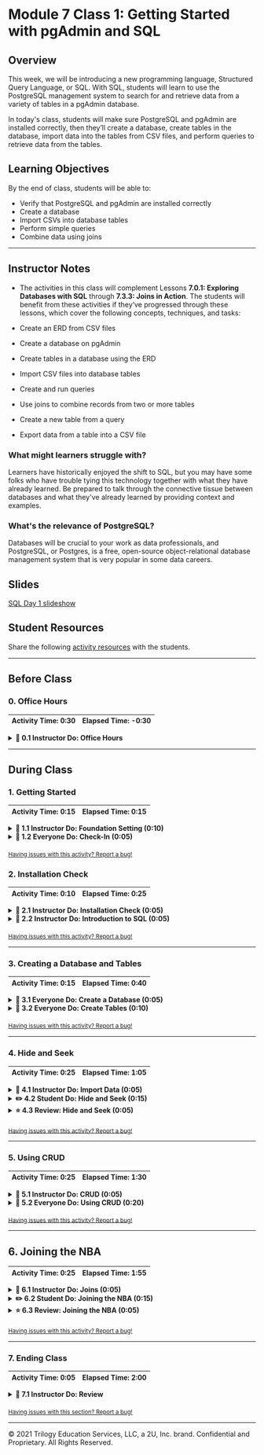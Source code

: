 # Module 7 Class 1: Getting Started with pgAdmin and SQL

## Overview

This week, we will be introducing a new programming language, Structured Query Language, or SQL. With SQL, students will learn to use the PostgreSQL management system to search for and retrieve data from a variety of tables in a pgAdmin database. 

In today's class, students will make sure PostgreSQL and pgAdmin are installed correctly, then they’ll create a database, create tables in the database, import data into the tables from CSV files, and perform queries to retrieve data from the tables. 


## Learning Objectives

By the end of class, students will be able to:
 
* Verify that PostgreSQL and pgAdmin are installed correctly
* Create a database
* Import CSVs into database tables
* Perform simple queries
* Combine data using joins


- - -

## Instructor Notes

* The activities in this class will complement Lessons **7.0.1: Exploring Databases with SQL** through **7.3.3: Joins in Action**.  The students will benefit from these activities if they‘ve progressed through these lessons, which cover the following concepts, techniques, and tasks:  

* Create an ERD from CSV files
* Create a database on pgAdmin
* Create tables in a database using the ERD
* Import CSV files into database tables
* Create and run queries
* Use joins to combine records from two or more tables
* Create a new table from a query
* Export data from a table into a CSV file


### What might learners struggle with? 
Learners have historically enjoyed the shift to SQL, but you may have some folks who have trouble tying this technology together with what they have already learned. Be prepared to talk through the connective tissue between databases and what they've already learned by providing context and examples. 

### What's the relevance of PostgreSQL?
Databases will be crucial to your work as data professionals, and PostgreSQL, or Postgres, is a free, open-source object-relational database management system that is very popular in some data careers.



## Slides

[SQL Day 1 slideshow](https://docs.google.com/presentation/d/1HzCOAfhUik-mbi4qmJ1mnR_29QkK4QrigOngGComBVI/edit#slide=id.gab17893448_0_2766)

## Student Resources

Share the following [activity resources](https://2u-data-curriculum-team.s3.amazonaws.com/data-viz-online-lesson-plans/07-Lessons/7-1-Student_Resources.zip) with the students. 


- - - 

## Before Class

### 0. Office Hours

| Activity Time: 0:30       |  Elapsed Time:     -0:30  |
|---------------------------|---------------------------|

<details>
  <summary><strong> 📣 0.1 Instructor Do: Office Hours</strong></summary>

* Before you begin class, hold office hours. Office hours should be driven by students. Encourage students to take full advantage of office hours by reminding them that this is their time to ask questions and get assistance from instructional staff as they learn new concepts.

* Expect that students may ask for assistance. For example: 

  * Further review on a particular subject
  * Debugging assistance
  * Help with computer issues
  * Guidance with a particular tool

</details>

- - - 

## During Class 

### 1. Getting Started

| Activity Time:       0:15 |  Elapsed Time:      0:15  |
|---------------------------|---------------------------|

<details>
  <summary><strong>📣 1.1 Instructor Do: Foundation Setting (0:10)</strong></summary>

* Welcome students to class.

* Direct students to post individual questions in the Zoom chat to be addressed by you or your TAs at the end of class.

* Open the slideshow and use slides 1-12 to walk through the foundation setting with your class.

* **Big Picture:** This is an opportunity to zoom out and see the big picture of where they are in the program. Take a moment to mention some real-world examples that show the value of what they’re learning this week.

* **Program Pointers:** Talk through some of the key logistical things that will help students stay on track. This is an opportunity to speak to what students may need when they're at this particular point of the program. 

* **This Week - SQL:** Talk through the key skills that students will be learning this week. Let students know that they will be learning a new programming language, SQL, and although SQL is easy to understand, it may take time to become comfortable with SQL after 4 weeks of working with Python. The primary focus of Day 1 activities is to review the fundamentals of SQL: create a database, create tables in the database, import data into the tables, and create and run basic queries. On Day 2, the students will create and run more complex queries that are in parallel with the module contents and help them with the Employee Database Challenge. 

* **This Week's Challenge:** For this week's challenge, let the students know that they'll create two tables that will be exported as CSV files. The first table will contain the number of retiring employees based on their most recent job title, and the second table will contain employees who are eligible to participate in a mentorship program based on their birthdate. Then, you’ll write a report that summarizes your analysis. 

* **Career Connection:** Let students know how they will be using the skills covered this week throughout their careers. It's important for them to know the "why". Provide examples of when they may be used in work or when you have used those skills in your workplace. 

  * Just a reminder that each week students receive a Career Connection in their course of work that ties to what academic content is being consumed. This Career Connection relates this week's material to a professional setting, encourages students to complete certain Career Services tasks, and provides technical interviewing questions, where applicable, that the student can work through.
 
  * Encourage students to work through this material and if you'd like more information on Career Services, please check out the Career Services [resource page](https://mycareerspot.org/).

* **How to Succeed This Week:** Remind your students that they may have moments of frustration this week because they will be learning something complex. These moments are great for deepening their knowledge. Use the side material to outline some of the topics that they may find tricky in this module. Consider sharing something about your personal learning journey. It helps students to recognize that everyone starts somewhere and that they are not alone.

* **Today's Objectives:** Now, outline the concepts that will be covered in today's lesson. Remind students that they can find the relevant activity files in the Getting Ready for Class page in their course content.  

</details>

<details>
  <summary><strong>🎉  1.2 Everyone Do: Check-In (0:05)</strong></summary>

* Ask the class the following questions and call on students for answers:

    * **Q:** How are you feeling about your progress so far?

    * **A:** Let them know that we are starting to build their skillset. It’s also okay to feel overwhelmed as long as you don’t give up.

    * **Q:** How comfortable do you feel with this topic? 

    * **A:** Let's do "fist to five" together. If you are not feeling confident, hold up a fist (0). If you feel very confident, hold up an open hand (5).

</details>

<sub>[Having issues with this activity? Report a bug!](https://bit.ly/35nivH3)</sub>

### 2. Installation Check

| Activity Time:       0:10 |  Elapsed Time:      0:25  |
|---------------------------|---------------------------|

<details>
  <summary><strong> 📣 2.1 Instructor Do: Installation Check (0:05)</strong></summary>

* Have students open and run `pgAdmin` to ensure that it is working correctly. 

* For any students who were not able to install PostgreSQL or pgAdmin from **Lesson 7.1.1: Download and Install Your Tools**, let them know that a set of instructions was provided in the Student Resources in the AWS link. For those who don't have them, send out the [instructions](../Supplemental/InstallationGuides) via Slack.

</details>


<details>
  <summary><strong>📣 2.2 Instructor Do: Introduction to SQL (0:05)</strong></summary>

* Before diving into the lesson's activities, take some time to go over the purpose of SQL. You can use slides 13-21 to introduce these concepts before beginning the demonstration.

  * SQL (often pronounced "sequel") stands for Structured Query Language. It is a powerful programming tool designed to allow programmers to create, populate, manipulate, and access databases, while also providing an easy method for dealing with server-side storage. 

  * Data using SQL is stored in tables on the server, much like spreadsheets you would create in Microsoft Excel. This makes the data easy to visualize and search.

  * PostgreSQL, usually referred to as "Postgres", is an object-relational database system that uses the SQL language. 

  * pgAdmin is the management tool used for working with Postgres. It simplifies creation, maintenance, and use of database objects. 

* Make sure that the students can download and open the [Student Guide](../StudentGuide.md) and the [SQL Reference Guide](../Supplemental/SQL_reference_guide.pdf) from the AWS link. If not, then send out the resources over Slack. 

</details>


<sub>[Having issues with this activity? Report a bug!](https://bit.ly/2XqCBfb)</sub>

- - - 

### 3. Creating a Database and Tables

| Activity Time:       0:15 |  Elapsed Time:      0:40  |
|---------------------------|---------------------------|

<details>
  <summary><strong>🎉 3.1 Everyone Do: Create a Database (0:05)</strong></summary>

 * You can use slides 22-25 to show students the steps in creating a database in pgAdmin before demonstrating it yourself.

* After verifying that everyone has successfully installed pgAdmin and Postgres, launch pgAdmin in a new browser window, then ensure that everyone is able to follow along and view their new server in the browser.

  ![browser-view.png](Images/01-browser-view.png)

* Walk the class through the steps to create a database using pgAdmin.

  * In the pgAdmin editor, right-click the newly established server to create a new database.

  * From the menu, select **Create**, and then select **Database** to create a new database.

    ![create_database.png](Images/01-create_database.png)

  * Enter **animals_db** as the database name. Make sure the owner is set as the default Postgres, and then click **Save**.

    ![animals_db.png](Images/01-animals_db.png)

* At this point, show students that there is a new database listed in the left-hand menu. Explain that the new database, `animals_db`, is not yet connected to the server. By simply clicking on the database, we will create a connection to Postgres.

  ![new_db.png](Images/01-new_db.png)

* Answer any questions before moving on.

</details>

<details>
  <summary><strong>🎉 3.2 Everyone Do: Create Tables (0:10)</strong></summary>

* Now that there is a database on the server, it's time to dig into the real meat of SQL and start creating tables within the new database!  You can use slides 26-37 for creating the tables.

* Make sure the students can download and open the [instructions](Activities/02-Evr_Creating_Tables/README.md), the [create_people_table.sql](Activities/02-Evr_Creating_Tables/Unsolved/create_people_table.sql), and the [create_cities_table.sql](Activities/02-Evr_Creating_Tables/Unsolved/create_cities_table.sql) files from the AWS link.  

* From the left-hand menu in pgAdmin, right-click **animals_db** and select **Query Tool**.

  **Note:** You can also select **Query Tool** from the Tools drop-down menu at the top of the screen (see second screenshot below).

  ![query_tool.png](Images/02-query_tool.png)

  ![tools_dropdown.png](Images/02-tool_dropdown.png)

* Explain to students that this is how to access the code editor.

* Have everyone open the `create_people_table.sql` file, copy the following lines of code, and paste them into the "Query Editor" of pgAdmin, explaining each line:

  ```sql
  CREATE TABLE people (
    name VARCHAR(30) NOT NULL,
    has_pet BOOLEAN DEFAULT false,
    pet_type VARCHAR(10) NOT NULL,
    pet_name VARCHAR(30),
    pet_age INT
  );
  ```

  * `CREATE TABLE people (<COLUMNS>);` creates a table called `people` with the columns listed within the parentheses.

  * `name VARCHAR(30) NOT NULL` creates a `name` column, which can hold character strings of up to 30 characters and will not allow null fields.

    * The `NOT NULL` constraint requires the name field to have a value specified.

  * `pet_type VARCHAR(10) NOT NULL` creates a `pet_type` in the same manner that the `name` column is created. The only difference is the number of characters allowed in the column.

  * `has_pet BOOLEAN DEFAULT false` creates a `has_pet` column that holds either `true` or `false` values, although the default value is set to `false`.

  * `pet_name VARCHAR(30)` creates a `pet_name` column, which can hold character strings of up to 30 characters and will allow null fields.

  * `pet_age INT` creates a `pet_age` column, which can hold whole numbers.

  * **Note:** Be sure to point out the semicolon at the end of the statement, which tells pgAdmin that this line of code has concluded.

* After reviewing the code, have everyone click the triangle button to run the script. Make a note of the Messages tab at the bottom of the screen.

  ![triangle run button to run a query](Images/02-triangle_run_button.png)

* **Q:** Ask the students what code allows us to visualize the structure of the table. 

* **A:** The structure of the table can be visualized using `SELECT * FROM <table name>;`.  

  * Explain that using the asterisk in this manner tells pgAdmin to select all fields from the table.

  * In the future, students will be able to view the structure of their table, and all of the values contained within it, using this same line of code.

* Before moving on, explain that SQL data is persistent; it is not deleted or overwritten when identical commands are run unless specifically commanded. This means that if you try to create a database or table with a name identical to one that already exists, an error will occur telling the user that the database or table already exists.

  * Re-run the code to create the `people` table to show the students that the following error message will appear in the "Messages" field in the output area. 
  
    ![table already exists error](Images/02-table_already_exists_error.png)

* Ask the class how they could avoid this kind of error. Students may respond that they can simply delete the offending line of code and then run the commands again. Explain that while this method would work, deleting working code is not a best practice.

* Show the class an alternative method: Highlight the lines of code to run, and then click the triangle button to run only the highlighted selection. This method of running SQL code is preferable to deleting working code.

  ![Select.png](Images/02-Select.png)

* Next, have everyone open the `create_people_table.sql` file, have them copy the following lines of code, and paste them into the "Query Editor" of pgAdmin, while explaining what it does line by line:

  ```sql
  INSERT INTO people (name, has_pet, pet_type, pet_name, pet_age)
  VALUES ('Jacob', true, 'dog', 'Misty', 10),
    ('Ahmed', true, 'rock', 'Rockington', 100),
    ('Peter', true, 'cat', 'Franklin', 2),
    ('Dave', true, 'dog', 'Queso', 1);

  SELECT *
  FROM people;
  ```

  * This code does the following: 

    * It inserts data into the `people` table and then specifies the columns in which data will be entered.

    * The `VALUES` line places the data contained in the parentheses into the corresponding columns listed after the `INSERT INTO` statement.

    * **Note:** Single quotation marks must be used for insert strings; otherwise, an error will result.

* Have the students code along with you by typing the following query to extract data from one column, `pet_name`.

  ```sql
  SELECT pet_name
  FROM people;
  ```

* Explain that specifying a column name in the `SELECT` statement will return only the data contained in that field.

* Next, show the students how to filter the table to extract only dogs younger than 5 years. Then, have them copy and paste the code from their `create_people_table.sql` file. 

  ```sql
  SELECT pet_type, pet_name
  FROM people
  WHERE pet_type = 'dog'
  AND pet_age < 5;
  ```

* Explain the following points:

  * The `SELECT` clause can specify more than one column.

  * Data is filtered by using additional clauses such as `WHERE` and `AND`.

  * The `WHERE` clause will extract only the data that meets the condition specified. `AND` adds a second condition to the original clause, further refining the query.

* Next, have the students open up the [02-Evr_Creating_Tables/README.md instructions](Activities/02-Evr_Creating_Tables/README.md), let them know that they'll use pgAdmin to create a table in a new database, and then query the table to get the data shown in the images in the instructions.

* First, have the students create a new database named `city_info` in pgAdmin. Then, live code or use the query tool to copy and paste the solution to create the `cities` table from `create_cities_table.sql` file.

   * To create a new table, remind students to specify the data type for each column.

    ```sql
    CREATE TABLE cities (
      id SERIAL PRIMARY KEY,
      city VARCHAR(30) NOT NULL,
      state VARCHAR(30) NOT NULL,
      population INT
    );
    ```

* Next, insert multiple rows of data into the new table by live coding with the students.

  * Point out to students that each column is specified in the `INSERT INTO` clause, and the values are inserted in the same order.

  * To make the code easier to read, each row of values is on its own line, separated by a comma.

    ```sql
    INSERT INTO cities (city, state, population)
    VALUES ('Alameda', 'California', 79177),
    ('Mesa', 'Arizona', 496401),
    ('Boerne', 'Texas', 16056),
    ('Boerne', 'Texas', 16056),
    ('Anaheim', 'Texas', 352497),
    ('Tucson', 'Arizona', 535677),
    ('Garland', 'Texas', 238002);
    ```

  * **Note:** Let the students know that we will handle the duplicate and incorrect data later in this activity.

* Once we have created a table, let the students know that it is customary to write a few queries to make sure the data is in the table. 

* First, we write a query to view **all** the data in the table. 

  ```sql
  SELECT *
  FROM cities;
  ```

  * **Note:** Point out the syntax here. Even though the code can fit on a single line, it's good practice to split it up over two lines instead. This way, the code is easier to read when more advanced queries are created.

* Then, we may want to retrieve all the data from a specific column from the `cities` in the table.

  ```sql
  SELECT city
  FROM cities;
  ```

* Answer any questions before moving on to the bonus queries. 

* Next, we can search for specific data within a database.

  * Using the `WHERE` clause, we can extract only the records that meet the specified condition.

  * In the line `WHERE state = 'Texas';`, we are specifying Texas in the state column. 

    ```sql
    SELECT city, state
    FROM cities
    WHERE state = 'Texas';
    ```

* Next, point out to students that the `WHERE` clause is highly customizable, such as with the use of the `<` operator.

  ```sql
  SELECT *
  FROM cities
  WHERE population < 100000;
  ```

* Explain to students that queries can be filtered even further with the `AND` clause. This clause allows users to specify more than one condition in their query.

  ```sql
  SELECT *
  FROM cities
  WHERE population < 100000
  AND state = 'California';
  ```

* We can also use the `WHERE` clause to update a table and delete rows from a table. Using the `UPDATE` statement, we can update the state for the city of "Anaheim".  

    ```sql
    UPDATE cities
    SET state = 'California'
    WHERE city = 'Anaheim';
    ```

* Duplicate data is easy to remove with the `WHERE` clause. Using the `DELETE FROM` statement we can remove the duplicate entry of `('Boerne', 'Texas', 16056)` with the unique "id" of 4 with the following code.

    ```sql
    DELETE FROM cities
    WHERE id = 4;
    ```

  * This does precisely what was desired: duplicate data is deleted, and original data is preserved. 

  * Let the students know that deleting the duplicate by the specific value for the city, state, or population will delete *all* data that have those values. 

* Answer any questions before moving on.

</details>

<sub>[Having issues with this activity? Report a bug!](https://bit.ly/3hZlcnA)</sub>

- - -

### 4. Hide and Seek

| Activity Time:       0:25 |  Elapsed Time:      1:05  |
|---------------------------|---------------------------|

<details>
  <summary><strong>📣 4.1 Instructor Do: Import Data (0:05)</strong></summary>

* So far, the class has created their own tables and values by manually using SQL code. As one might imagine, this process can be tedious when translating large datasets from external sources. Thankfully, pgAdmin includes a built-in import tool that can take CSV files and easily import their data into tables.  

* Send out the [resources](Activities/03-Ins_Importing_Data/Resources) files and the [bird_song_query.sql](Activities/03-Ins_Importing_Data/Solved/bird_song_query.sql) file for students so they can follow along.

* Return to pgAdmin and create a new database called `Miscellaneous_DB`.

* Open the CSV file within an integrated development environment, such as Excel, to show the dataset that will be imported. Be sure to point out that the first row of this dataset includes headers.

  * Open a query tool within `Miscellaneous_DB` and create a table named `bird_song` using the code from `bird_song_query.sql`. Point out that the columns created match the data in the CSV file.

  * Once the table and columns have been created, right-click **Miscellaneous_DB** from the left-hand menu and select **Refresh**.

  * Scroll down to Schemas and expand that menu, and then expand the Tables menu.

    ![table-expand.png](Images/03-table-expand.png)

  * Right-click on the `bird_song` table and select **Import/Export** from the menu.

    ![import-export.png](Images/03-import-export.png)

* In the Options tab, complete the following steps:

  * Toggle the tab to slide the Import/Export tab to **Import**.

  * Click on the dot menu to navigate to the `birdsong.csv` file on your computer.

  * Slide the Header tab to **Yes**.

  * Select the comma from the drop-down menu to set it as the Delimiter.

  * Leave the other fields as they are, and then click **OK**.

  ![import.png](Images/03-import.png)

* In the query tool, re-run `SELECT * FROM birdsong` to verify that data has been imported.

* Let the class know that the bigger the dataset, the longer it will take for pgAdmin to import values.

* Ask the class the following questions and call on students for the answers:

    * **Q:** Where have we used this before?

    * **A:** We created a database and tables, and imported a CSV file in Lessons 7.2.1 through 7.2.3.

    * **Q:** How does this activity equip us for the Challenge?

    * **A:** We won't need to do these tasks in the Challenge, but they are standard practice for creating a database with tables and importing data into the table.

    * **Q:** What can we do if we don't completely understand this?

    * **A:** We can refer to the lesson plan and reach out to the instructional team for help.

* Answer any questions before moving on to the student activity.

</details>

<details>
  <summary><strong>✏️ 4.2 Student Do: Hide and Seek (0:15)</strong></summary>

 * You can use slides 41-43 to present this activity to the class. 

* In this exercise, the students will create a new table in the `Miscellaneous_DB` database and import data into the table from a CSV file.  

* Make sure the students can download and open the [instructions](Activities/04-Stu_Hide_and_Seek/README.md), the CSV files in the [resources](Activities/04-Stu_Hide_and_Seek/Resources) folder, and the [hide_seek_query_unsolved.sql](Activities/04-Stu_Hide_and_Seek/Unsolved/hide_seek_query_unsolved.sql) file from the AWS link. 

* Go over the instructions in the README, and then divide students into breakout groups of 3-5. They should work on the solution by themselves but can reach out to others in their group for tips.

* Let students know that they may be asked to share and walk through their work at the end of the activity.

</details>

<details>
  <summary><strong>⭐ 4.3 Review: Hide and Seek (0:05)</strong></summary>

* Once time is complete, ask for volunteers to share their solution. Remind them that it is perfectly alright if they didn't complete the activity. 

* To encourage participation, you can ask the students to help you write the queries to extract the data from the table.  

* If there are no volunteers, open pgAdmin and paste the code from `hide_seek_query.sql` into the editor. Explain the following:

  * To view a specific data range, we can use a combination of `WHERE` and `AND` statements.

  * To collect data that exists in either one column or another, the `OR` statement is included in the query.

* Walk through the solutions to the bonus questions, touching on the following points:

  * After importing the second table, we can specify a source with the `WHERE` statement.

  * `AND` statements can be used more than once for more specific results.

* Ask the class the following questions and call on students for the answers:
    
    * **Q:** How would you make a new table, "wordassociation_BC", where the source is "BC" from the "wordassociation" table?

    * **A:** You would use the `INTO` statement as shown in the following query.

        ```sql
        SELECT *
        INTO wordassociation_BC
        FROM wordassociation
        WHERE source = 'BC';
        ```
  
    * **Q:** What can we do if we don't completely understand this?

    * **A:** Review Lesson 7.3.1 and you can reach out to the instructional staff.

* Send out the [hide_seek_query.sql](Activities/04-Stu_Hide_and_Seek/Solved/hide_seek_query.sql) file for students to refer to later.

* Answer any questions before proceeding to the next activity.

</details>

<sub>[Having issues with this activity? Report a bug!](https://bit.ly/3osOv4n)</sub>

- - -

### 5. Using CRUD

| Activity Time:       0:25 |  Elapsed Time:      1:30  |
|---------------------------|---------------------------|

<details>
  <summary><strong>📣 5.1 Instructor Do: CRUD (0:05)</strong></summary>

* Use slides 44-51 to introduce CRUD operations to the class.

  * CRUD, although an unusual acronym, is a set of tools that are consistently used throughout programming. CRUD stands for Create, Read, Update, and Delete.

* Engage the class in a discussion by asking them to provide examples of CRUD operations.

* In today's class, each of the CRUD operations has been used. Students have:

  * Created data in a table with the `INSERT` statement.

  * Read data with the use of `SELECT`.

  * Updated a table's data using `UPDATE`.

  * Deleted data using `DELETE`.

* Introduce the class to an additional method of reading the data: wildcards.

  * A wildcard is a character, either a percentage sign or an underscore, that takes the place of one or more characters in a query.

  * The keyword `LIKE` indicates the use of a wildcard in a query.

  * The percentage sign (%) signifies that zero, one, or multiple characters will be substituted in a query.

    * For example, in the query `WHERE last_name LIKE 'Will%';`, all names in the database beginning with "Will" will be returned no matter the length.

  * When using the underscore as a wildcard, only a single character is replaced in the query.

  * In the line `WHERE first_name LIKE '_AN';`, only three-lettered names ending with "an" will be returned.

* Answer any questions before moving on.

</details>

<details>
  <summary><strong>🎉 5.2 Everyone Do: Using CRUD (0:20)</strong></summary>

* In this activity, students will utilize CRUD operations (Create, Read, Update, Delete) on the Global Firepower data set provided. This activity will require students to do some research. Links are provided in the instructions to help them search for solutions to problems they are likely to encounter.

* Make sure the students can download and open the [instructions](Activities/05-Evr_CRUD/README.md), the [GlobalFirePower.csv](Activities/05-Evr_CRUD/Resources/GlobalFirePower.csv) file, and the [schema.sql](Activities/05-Evr_CRUD/Resources/schema.sql) file from the AWS link. 

* Open the [instructions](Activities/05-Evr_CRUD/README.md) and have everyone create the `GlobalFirePower` database in pgAdmin.

* Next, have everyone create a table by copying the code provided in `schema.sql` into a new query window in pgAdmin. Then, have them import the data from `GlobalFirePower.csv` using the Import/Export tool.

* Check to see if everyone was able to to create the table and import the CSV file, then have them type and run `SELECT * FROM firepower;`.  

* Pause for any questions or troubleshooting. 

* Next, let everyone know that we need to add an `id` as a Primary Key to the table. Have everyone code along with you as you type the following code: 

  ```sql
  -- Add primary key
  ALTER TABLE firepower
  ADD COLUMN id SERIAL PRIMARY KEY;
  ```

  * Have everyone check the table for the applied changes by typing and running, `SELECT * FROM firepower;`. The new column should be added to the end of the table. 

  * Let the students know that with this code, we are making a change to the table with the `ALTER TABLE` statement and creating a new column with the `ADD COLUMN` statement. Explain that adding the column name and data type is completed in the same manner as creating a new table.


* Next, ask for a volunteer to help you delete the rows that have a `ReservePersonnel` equal to "0". If no one volunteers, copy and paste the code from the `query.sql` file.

  ```sql
  -- Delete and update data
  DELETE FROM firepower
  WHERE ReservePersonnel = 0;
  ```

* Next, have the students update the table so that all `FighterAircraft` columns have at least "1" fighter aircraft.

  * **Q1:** Ask the students how can we make sure that all the rows where `FighterAircraft=0` are updated to `FighterAircraft=1`? 
  
  * **A1:** We type and run the following query. 

    ```sql
    SELECT * FROM firepower
    WHERE FighterAircraft = 1;
    ```

* Let the students know that since we have updated the `FighterAircraft` columns from "0" to "1", we also need to increase the `TotalAircraftStrength` column by "1" for those countries. 

* Have everyone code along with you as you type and run the following code that adds "1" to the `TotalAircraftStrength` columns where `FighterAircraft = 1`. 

  ```sql
   -- Delete and update data
  UPDATE firepower
  SET TotalAircraftStrength = TotalAircraftStrength + 1
  WHERE FighterAircraft = 1;
  ```

    * Make sure everyone is able to complete this task before moving on. 

* Next, have the students work on retrieving the averages for `TotalMilitaryPersonnel`, `TotalAircraftStrength`, `TotalHelicopterStrength`, and `TotalPopulation`, and rename the columns with their designated average for a few minutes.

* When time is complete, ask for a volunteer to assist you in writing the code for the finding-averages query. If there are no volunteers, copy and paste the code from the `query.sql` file.

  ```sql
  -- Select averages and rename columns
  SELECT AVG(TotalMilitaryPersonnel) AS AvgTotMilPersonnel,
    AVG(TotalAircraftStrength) AS AvgTotAircraftStrength,
    AVG(TotalHelicopterStrength) AS AvgTotHelicopterStrength,
    AVG(TotalPopulation) AS AvgTotalPopulation
  FROM firepower;
  ```

  * Let the students know that with this code, we are selecting multiple averages at once and creating new columns in the output window. 

  * **Q2:** Ask the students how you would create a new table with the calculating averages query.

  * **A2:** You would add the following line `INTO firepower_averages` between the `SELECT` and `FROM` statements. 

      ```sql
      -- Select averages and rename columns and place them into a new table. 
      SELECT AVG(TotalMilitaryPersonnel) AS AvgTotMilPersonnel,
        AVG(TotalAircraftStrength) AS AvgTotAircraftStrength,
        AVG(TotalHelicopterStrength) AS AvgTotHelicopterStrength,
        AVG(TotalPopulation) AS AvgTotalPopulation
      INTO firepower_averages
      FROM firepower;
    ```

* For the last query, send out the following information and give the students a few minutes to add the data into the following columns of the `firepower` table with the name of a new country of their choice.

  > Country, TotalPopulation, TotalMilitaryPersonnel, TotalAircraftStrength, TotalHelicopterStrength
  > 'country_name', 60069024, 524358, 457, 183

* After time is complete, ask for a volunteer to help add the new data to the `firepower` table. If there are no volunteers, copy and paste the code from the `query.sql` file.

  ```sql
  -- Insert new data
  INSERT INTO firepower(Country, TotalPopulation, TotalMilitaryPersonnel, TotalAircraftStrength, TotalHelicopterStrength)
  VALUES ('GlobalLand', 60069024, 524358, 457, 183);
  ```

  * Make sure everyone is able to complete this task. 

* Congratulate the students on performing CRUD operations on the Global Firepower data set! 

* Send out the [CRUD_query.sql](Activities/05-Evr_CRUD/Solved/CRUD_query.sql) file for students to refer to later.

* Answer any questions before moving on to the next activity. 


</details>

<sub>[Having issues with this activity? Report a bug!](https://bit.ly/3nq9wen)</sub>

- - -

## 6. Joining the NBA

| Activity Time:       0:25 |  Elapsed Time:      1:55  |
|---------------------------|---------------------------|

<details>
  <summary><strong>📣 6.1 Instructor Do: Joins (0:05)</strong></summary>

* You can use slides 52-57 to introduce joins to the class.

* Students may recall working with merges and joins to combine datasets during the Pandas module. Although SQL is a vastly different language from Python, it also includes the functionality to merge tables.

* Create two new tables in `Miscellaneous_DB` in pgAdmin, naming the tables `players` and `matches`.

  * Copy the code from [query.sql](Activities/06-Ins_Joins/Solved/query.sql) file to create the tables, and then import the corresponding data from `players.csv` and `matches.csv`.

  * Remember to refresh the database; newly created tables will not immediately appear.

  * Point out that both tables have matching values within the `player_id` column of the `players` table and the `loser_id` and `winner_id` columns of the `matches` table.

    ![Players table columns](Images/05-Players_table.png)

    ![Matches table columns](Images/05-Matches_table.png)

  * Because there are common values, it is possible to join these tables together. For example:

    ```sql
    INNER JOIN players ON
    players.player_id=matches.loser_id;
    ```

  * From the `query.sql` file, copy and paste the code performing an `inner join` on the two tables:

    ```sql
    SELECT players.first_name, players.last_name, players.hand, matches.loser_rank
    FROM matches
    INNER JOIN players ON
    players.player_id=matches.loser_id;
    ```

  * Note: Some students may have advanced knowledge of SQL queries and use aliases in their solutions. Using aliases is not necessary for today's activities; they will be covered more comprehensively in the next class.

    ```sql
    -- Advanced INNER JOIN solution
    SELECT p.first_name, p.last_name, p.hand, m.loser_rank
    FROM matches AS m
    INNER JOIN players AS p ON
    p.player_id=m.loser_id;
    ```

  * Point out one significant difference between SQL joins and Python joins: in SQL joins, the columns that should be viewed after the join must be declared in the initial `SELECT` statement.

    ![inner-join.png](Images/05-inner-join.png)

* There are five primary types of joins that can be used with PostgreSQL. 

  * `INNER JOIN` returns records that have matching values in both tables.

  * `LEFT JOIN` returns all records from the left table and the matched records from the right table.

  * `RIGHT JOIN` returns all records from the right table and the matched records from the left table.

  * `CROSS JOIN` returns records that match every row of the left table with every row of the right table. This type of join has the potential to make very large tables.

  * `FULL OUTER JOIN` places null values within the columns that do not match between the two tables after an inner join is performed.

* Send out the link to this explanation of Postgres [joins](https://www.tutorialspoint.com/postgresql/postgresql_using_joins.htm) for students to study.

* Demonstrate a couple of different joins that can be performed. Then, ask the class the following questions and call on students for the answers:

    * **Q:** Where have we used this before?

    * **A:** Joining tables was covered in Lesson 7.3.2. `INNER JOIN`, `LEFT JOIN`, and `RIGHT JOIN` were covered in the Pandas module. 

    * **Q:** How does this activity equip us for the Challenge?

    * **A:** We will have to write queries using joins. 

    * **Q:** What can we do if we don't completely understand this?

    * **A:** We can refer to the lesson plan and reach out to the instructional team for help.

* Send out the [query.sql](Activities/06-Ins_Joins/Solved/query.sql) file for students to refer to later.

* Answer any questions before moving on to the student activity.

</details>

<details>
  <summary><strong>✏️ 6.2 Student Do: Joining the NBA (0:15)</strong></summary>

* You can use slides 58-62 to present this activity to the class.

* In this activity, students will be using joins to query season stats for NBA players.

* Make sure the students can download and open the the following files from the AWS link: 
  * The [instructions](Activities/07-Stu_Joins/README.md)
  * The [Seasons_Stats.csv](Activities/07-Stu_Joins/Resources/Seasons_Stats.csv)
  * The [Players.csv](Activities/07-Stu_Joins/Resources/Players.csv)
  * The [schema.sql](Activities/07-Stu_Joins/Resources/schema.sql) 

* Go over the instructions in the README and then divide students into breakout groups of 3-5. They should work on the solution by themselves but can reach out to others in their group for tips.

* Let students know that they may be asked to share and walk through their work at the end of the activity.

</details>

<details>
  <summary><strong>⭐ 6.3 Review: Joining the NBA (0:05)</strong></summary>

* Once time is complete, ask for volunteers to share their solution. Remind them that it is perfectly alright if they didn't complete the activity. 

* Using the schema.sql file and the query tool, create two new tables named `players` and `seasons_stats` using the data in `Players.csv` and `Seasons_Stats.csv`.

* Then, you can ask the students to help you write the queries to create the joins.  

* If there are no volunteers, open a new query tool and paste the solution from `Joins_query.sql` into the editor. Review the solution, explaining the following:

  * Since the selected data comes from two different tables, the naming convention is `table_name.column_name`.

  * Next, determine which table to select from and which table to `INNER JOIN` with. Remember, the inner join only selects data that has matching values in both tables.

  * Finally, determine the key that both tables will join on. For both tables, you can join the two tables using the `id` and an `INNER JOIN`, select the data columns to be viewed from both tables, and then specify which columns the tables will be connected by.

    ```sql
    -- Join players with seasons_stats
    SELECT players.id,
      players.player,
      players.height,
      players.weight,
      players.college,
      players.born,
      seasons_stats.position,
      seasons_stats.tm
    FROM players
    INNER JOIN seasons_stats ON
    players.id = seasons_stats.player_id;

    -- Join seasons_stats with players
    SELECT seasons_stats.player_id,
      players.college,
      seasons_stats.year,
      seasons_stats.position,
      seasons_stats.Two_Point_Percentage,
      seasons_stats.FG_Percentage,
      seasons_stats.FT_Percentage,
      seasons_stats.TS_Percentage
    FROM seasons_stats
    INNER JOIN players ON
    players.id = seasons_stats.player_id;
    ```

* Send out the [Joins_query.sql](Activities/07-Stu_Joins/Solved/Joins_query.sql) file for students to refer to later.

* Answer any questions before ending class.

</details>

<sub>[Having issues with this activity? Report a bug!](https://bit.ly/3bn78mg)</sub>

- - -
  
### 7. Ending Class 

| Activity Time:       0:05 |  Elapsed Time:      2:00  |
|---------------------------|---------------------------|

<details>
  <summary><strong>📣  7.1 Instructor Do: Review </strong></summary>

* Before ending class, review the skills that were covered today and mention where these skills are used in the module. 
  * Creating a database was covered in **Lesson 7.2.1**.
  * Creating tables in a database was covered in **Lesson 7.2.2**.
  * Importing data into tables was covered in **Lesson 7.2.3**.
  * The `DROP TABLE` statement was covered in **Lesson 7.2.4** and **Lesson 7.3.2**.
  * The `SELECT` statement was covered in **Lesson 7.3.1**.
  * Creating a new table from a query was covered in **Lesson 7.3.1**.
  * The `WHERE` clause was covered in **Lesson 7.3.1**.
  * Using joins was covered in **Lesson 7.3.3**.

* Answer any questions the students may have.

</details>

<sub>[Having issues with this section? Report a bug!](https://bit.ly/2XqCQXD)</sub>

---

© 2021 Trilogy Education Services, LLC, a 2U, Inc. brand.  Confidential and Proprietary.  All Rights Reserved.
